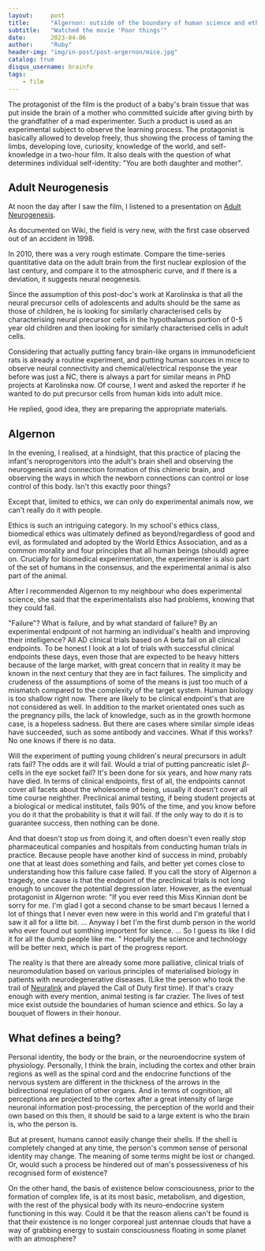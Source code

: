 ```yaml
---
layout:     post
title:      "Algernon: outside of the boundary of human science and ethics"
subtitle:   "Watched the movie 'Poor things'"
date:       2023-04-06
author:     "Ruby"
header-img: "img/in-post/post-argernon/mice.jpg"
catalog: true
disqus_username: brainfo
tags:
    - film
---
```


The protagonist of the film is the product of a baby's brain tissue that was put inside the brain of a mother who committed suicide after giving birth by the grandfather of a mad experimenter. Such a product is used as an experimental subject to observe the learning process. The protagonist is basically allowed to develop freely, thus showing the process of taming the limbs, developing love, curiosity, knowledge of the world, and self-knowledge in a two-hour film. It also deals with the question of what determines individual self-identity: "You are both daughter and mother".

## Adult Neurogenesis

At noon the day after I saw the film, I listened to a presentation on [Adult Neurogenesis](https://en.wikipedia.org/wiki/Adult_neurogenesis).

As documented on Wiki, the field is very new, with the first case observed out of an accident in 1998.

In 2010, there was a very rough estimate. Compare the time-series quantitative data on the adult brain from the first nuclear explosion of the last century, and compare it to the atmospheric curve, and if there is a deviation, it suggests neural neogenesis.

Since the assumption of this post-doc's work at Karolinska is that all the neural precursor cells of adolescents and adults should be the same as those of children, he is looking for similarly characterised cells by characterising neural precursor cells in the hypothalamus portion of 0-5 year old children and then looking for similarly characterised cells in adult cells.

Considering that actually putting fancy brain-like organs in immunodeficient rats is already a routine experiment, and putting human sources in mice to observe neural connectivity and chemical/electrical response the year before was just a NC, there is always a part for similar means in PhD projects at Karolinska now. Of course, I went and asked the reporter if he wanted to do put precursor cells from human kids into adult mice.

He replied, good idea, they are preparing the appropriate materials.

## Algernon

In the evening, I realised, at a hindsight, that this practice of placing the infant's neroprogenitors into the adult's brain shell and observing the neurogenesis and connection formation of this chimeric brain, and observing the ways in which the newborn connections can control or lose control of this body. Isn't this exactly poor things?

Except that, limited to ethics, we can only do experimental animals now, we can't really do it with people.

Ethics is such an intriguing category. In my school's ethics class, biomedical ethics was ultimately defined as beyond/regardless of good and evil, as formulated and adopted by the World Ethics Association, and as a common morality and four principles that all human beings (should) agree on. Crucially for biomedical experimentation, the experimenter is also part of the set of humans in the consensus, and the experimental animal is also part of the animal.

After I recommended Algernon to my neighbour who does experimental science, she said that the experimentalists also had problems, knowing that they could fail.

"Failure"? What is failure, and by what standard of failure? By an experimental endpoint of not harming an individual's health and improving their intelligence? All AD clinical trials based on A beta fail on all clinical endpoints. To be honest I look at a lot of trials with successful clinical endpoints these days, even those that are expected to be heavy hitters because of the large market, with great concern that in reality it may be known in the next century that they are in fact failures. The simplicity and crudeness of the assumptions of some of the means is just too much of a mismatch compared to the complexity of the target system. Human biology is too shallow right now. There are likely to be clinical endpoint's that are not considered as well. In addition to the market orientated ones such as the pregnancy pills, the lack of knowledge, such as in the growth hormone case, is a hopeless sadness. But there are cases where similar simple ideas have succeeded, such as some antibody and vaccines. What if this works? No one knows if there is no data.

Will the experiment of putting young children's neural precursors in adult rats fail? The odds are it will fail. Would a trial of putting pancreatic islet $\beta$-cells in the eye socket fail? It's been done for six years, and how many rats have died. In terms of clinical endpoints, first of all, the endpoints cannot cover all facets about the wholesome of being, usually it doesn't cover all time course neighther. Preclinical animal testing, if being student projects at a biological or medical institutet, fails 90% of the time, and you know before you do it that the probability is that it will fail. If the only way to do it is to guarantee success, then nothing can be done.

And that doesn't stop us from doing it, and often doesn't even really stop pharmaceutical companies and hospitals from conducting human trials in practice. Because people have another kind of success in mind, probably one that at least does something and fails, and better yet comes close to understanding how this failure case failed. If you call the story of Algernon a tragedy, one cause is that the endpoint of the preclinical trials is not long enough to uncover the potential degression later. However, as the eventual protagonist in Algernon wrote: "If you ever reed this Miss Kinnian dont be sorry for me. I'm glad I got a second chanse to be smart becaus I lerned a lot of things that I never even new were in this world and I'm grateful that I saw it all for a litte bit. ... Anyway I bet I'm the first dumb person in the world who ever found out somthing importent for sience. ... So I guess its like I did it for all the dumb people like me. "
Hopefully the science and technology will be better next, which is part of the progress report.

The reality is that there are already some more palliative, clinical trials of neuromodulation based on various principles of materialised biology in patients with neurodegenerative diseases. (Like the person who took the trail of [Neuralink](https://neuralink.com/patient-registry/) and played the Call of Duty first time). If that's crazy enough with every mention, animal testing is far crazier. The lives of test mice exist outside the boundaries of human science and ethics.
So lay a bouquet of flowers in their honour.

## What defines a being?

Personal identity, the body or the brain, or the neuroendocrine system of physiology. Personally, I think the brain, including the cortex and other brain regions as well as the spinal cord and the endocrine functions of the nervous system are different in the thickness of the arrows in the bidirectional regulation of other organs. And in terms of cognition, all perceptions are projected to the cortex after a great intensity of large neuronal information post-processing, the perception of the world and their own based on this then, it should be said to a large extent is who the brain is, who the person is.

But at present, humans cannot easily change their shells. If the shell is completely changed at any time, the person's common sense of personal identity may change. The meaning of some terms might be lost or changed. Or, would such a process be hindered out of man's possessiveness of his recognised form of existence?

On the other hand, the basis of existence below consciousness, prior to the formation of complex life, is at its most basic, metabolism, and digestion, with the rest of the physical body with its neuro-endocrine system functioning in this way. Could it be that the reason aliens can't be found is that their existence is no longer corporeal just antennae clouds that have a way of grabbing energy to sustain consciousness floating in some planet with an atmosphere?
